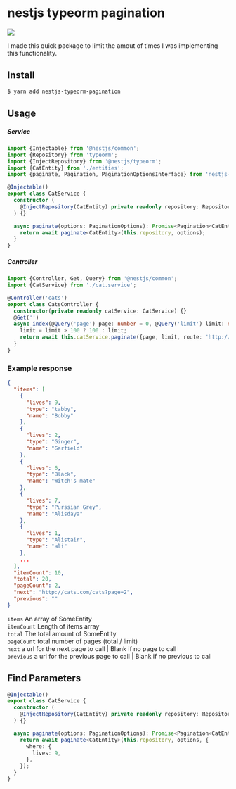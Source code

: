 # nestjs typeorm pagination

<a href="https://travis-ci.org/bashleigh/nestjs-typeorm-pagination"><img src="https://travis-ci.org/bashleigh/nestjs-typeorm-pagination.svg?branch=master"/></a>

I made this quick package to limit the amout of times I was implementing this functionality. 

## Install 

```bash
$ yarn add nestjs-typeorm-pagination
```

## Usage

##### Service
```ts
import {Injectable} from '@nestjs/common';
import {Repository} from 'typeorm';
import {InjectRepository} from '@nestjs/typeorm';
import {CatEntity} from './entities';
import {paginate, Pagination, PaginationOptionsInterface} from 'nestjs-typeorm-pagination';

@Injectable()
export class CatService {
  constructor (
    @InjectRepository(CatEntity) private readonly repository: Repository<CatEntity>,
  ) {}

  async paginate(options: PaginationOptions): Promise<Pagination<CatEntity>> {
    return await paginate<CatEntity>(this.repository, options);
  }
}
```

##### Controller
```ts
import {Controller, Get, Query} from '@nestjs/common';
import {CatService} from './cat.service';

@Controller('cats')
export class CatsController {
  constructor(private readonly catService: CatService) {}
  @Get('')
  async index(@Query('page') page: number = 0, @Query('limit') limit: number = 10) {
    limit = limit > 100 ? 100 : limit;
    return await this.catService.paginate({page, limit, route: 'http://cats.com/cats',});
  }
}
```

### Example response

```json
{
  "items": [
    {
      "lives": 9,
      "type": "tabby",
      "name": "Bobby"
    },
    {
      "lives": 2,
      "type": "Ginger",
      "name": "Garfield"
    },
    {
      "lives": 6,
      "type": "Black",
      "name": "Witch's mate"
    },
    {
      "lives": 7,
      "type": "Purssian Grey",
      "name": "Alisdaya"
    },
    {
      "lives": 1,
      "type": "Alistair",
      "name": "ali"
    },
    ...
  ],
  "itemCount": 10, 
  "total": 20,
  "pageCount": 2, 
  "next": "http://cats.com/cats?page=2",
  "previous": ""
}
```
`items` An array of SomeEntity  
`itemCount` Length of items array  
`total` The total amount of SomeEntity  
`pageCount` total number of pages (total / limit)  
`next` a url for the next page to call | Blank if no page to call  
`previous` a url for the previous page to call | Blank if no previous to call  

## Find Parameters

```ts
@Injectable()
export class CatService {
  constructor (
    @InjectRepository(CatEntity) private readonly repository: Repository<CatEntity>,
  ) {}

  async paginate(options: PaginationOptions): Promise<Pagination<CatEntity>> {
    return await paginate<CatEntity>(this.repository, options, {
      where: {
        lives: 9,
      },
    });
  }
}
```
